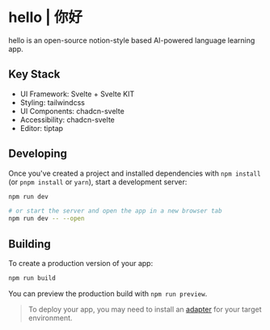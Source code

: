 # hello | 你好

hello is an open-source notion-style based AI-powered language learning app.


## Key Stack

- UI Framework: Svelte + Svelte KIT
- Styling: tailwindcss
- UI Components: chadcn-svelte
- Accessibility: chadcn-svelte
- Editor: tiptap

## Developing

Once you've created a project and installed dependencies with `npm install` (or `pnpm install` or `yarn`), start a development server:

```bash
npm run dev

# or start the server and open the app in a new browser tab
npm run dev -- --open
```

## Building

To create a production version of your app:

```bash
npm run build
```

You can preview the production build with `npm run preview`.

> To deploy your app, you may need to install an [adapter](https://kit.svelte.dev/docs/adapters) for your target environment.
